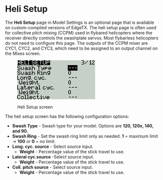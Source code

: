 # Heli Setup

The **Heli Setup** page in Model Settings is an optional page that is available on custom-compiled versions of EdgeTX. The heli setup page is often used for collective pitch mixing (CCPM) used in flybared helicopters where the receiver directly controls the swashplate servos. Most flybarless helicopters do not need to configure this page. The outputs of the CCPM mixer are CYC1, CYC2, and CYC3, which need to be assigned to an output channel on the Mixes screen.

<figure><img src="../.gitbook/assets/bwheli.png" alt=""><figcaption><p>Heli Setup screen</p></figcaption></figure>

The heli setup screen has the following configuration options:

* **Swash Type** - Swash type for your model. Options are **120, 120x, 140, and 90.**
* **Swash Ring** - Set the swash ring limit only as needed. **1** = maximum limit -> **100** or **0** = no limit.&#x20;
* **Long. cyc. source** - Select source input.
  * **Weight** - Percentage value of the stick travel to use.
* **Lateral cyc.source** -Select source input.
  * **Weight** - Percentage value of the stick travel to use.
* **Coll. pitch source** - Select source input.&#x20;
  * **Weight** - Percentage value of the stick travel to use.
